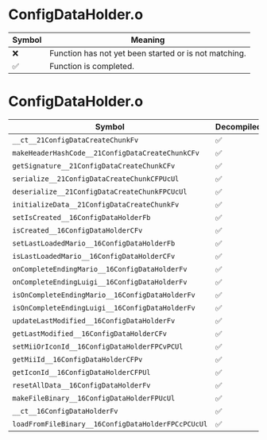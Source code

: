 # ConfigDataHolder.o
| Symbol | Meaning 
| ------------- | ------------- 
| :x: | Function has not yet been started or is not matching. 
| :white_check_mark: | Function is completed. 


# ConfigDataHolder.o
| Symbol | Decompiled? |
| ------------- | ------------- |
| `__ct__21ConfigDataCreateChunkFv` | :white_check_mark: |
| `makeHeaderHashCode__21ConfigDataCreateChunkCFv` | :white_check_mark: |
| `getSignature__21ConfigDataCreateChunkCFv` | :white_check_mark: |
| `serialize__21ConfigDataCreateChunkCFPUcUl` | :white_check_mark: |
| `deserialize__21ConfigDataCreateChunkFPCUcUl` | :white_check_mark: |
| `initializeData__21ConfigDataCreateChunkFv` | :white_check_mark: |
| `setIsCreated__16ConfigDataHolderFb` | :white_check_mark: |
| `isCreated__16ConfigDataHolderCFv` | :white_check_mark: |
| `setLastLoadedMario__16ConfigDataHolderFb` | :white_check_mark: |
| `isLastLoadedMario__16ConfigDataHolderCFv` | :white_check_mark: |
| `onCompleteEndingMario__16ConfigDataHolderFv` | :white_check_mark: |
| `onCompleteEndingLuigi__16ConfigDataHolderFv` | :white_check_mark: |
| `isOnCompleteEndingMario__16ConfigDataHolderFv` | :white_check_mark: |
| `isOnCompleteEndingLuigi__16ConfigDataHolderFv` | :white_check_mark: |
| `updateLastModified__16ConfigDataHolderFv` | :white_check_mark: |
| `getLastModified__16ConfigDataHolderCFv` | :white_check_mark: |
| `setMiiOrIconId__16ConfigDataHolderFPCvPCUl` | :white_check_mark: |
| `getMiiId__16ConfigDataHolderCFPv` | :white_check_mark: |
| `getIconId__16ConfigDataHolderCFPUl` | :white_check_mark: |
| `resetAllData__16ConfigDataHolderFv` | :white_check_mark: |
| `makeFileBinary__16ConfigDataHolderFPUcUl` | :white_check_mark: |
| `__ct__16ConfigDataHolderFv` | :white_check_mark: |
| `loadFromFileBinary__16ConfigDataHolderFPCcPCUcUl` | :white_check_mark: |
